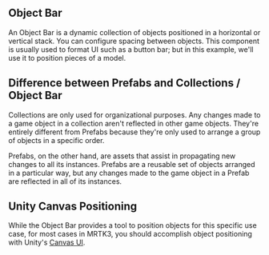 ## Object Bar

An Object Bar is a dynamic collection of objects positioned in a horizontal or vertical stack. You can configure spacing between objects. This component is usually used to format UI such as a button bar; but in this example, we'll use it to position pieces of a model.

## Difference between Prefabs and Collections / Object Bar

Collections are only used for organizational purposes. Any changes made to a game object in a collection aren't reflected in other game objects. They're entirely different from Prefabs because they're only used to arrange a group of objects in a specific order.

Prefabs, on the other hand, are assets that assist in propagating new changes to all its instances. Prefabs are a reusable set of objects arranged in a particular way, but any changes made to the game object in a Prefab are reflected in all of its instances.

## Unity Canvas Positioning

While the Object Bar provides a tool to position objects for this specific use case, for most cases in MRTK3, you should accomplish object positioning with Unity's [Canvas UI](https://docs.unity3d.com/Documentation/Manual/UICanvas.html).
